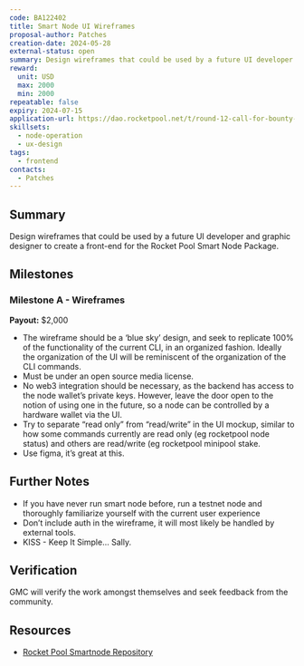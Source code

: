 ```yaml
---
code: BA122402
title: Smart Node UI Wireframes
proposal-author: Patches
creation-date: 2024-05-28
external-status: open
summary: Design wireframes that could be used by a future UI developer and graphic designer to create a front-end for Smart Node.
reward: 
  unit: USD
  max: 2000
  min: 2000
repeatable: false
expiry: 2024-07-15
application-url: https://dao.rocketpool.net/t/round-12-call-for-bounty-applications-deadline-is-may-7/2919/3?u=shfryn
skillsets:
  - node-operation
  - ux-design
tags: 
  - frontend
contacts:
  - Patches
---
```


## Summary 
Design wireframes that could be used by a future UI developer and graphic designer to create a front-end for the Rocket Pool Smart Node Package.

## Milestones

### Milestone A - Wireframes
**Payout:** $2,000 
* The wireframe should be a ‘blue sky’ design, and seek to replicate 100% of the functionality of the current CLI, in an organized fashion. Ideally the organization of the UI will be reminiscent of the organization of the CLI commands.
* Must be under an open source media license.
* No web3 integration should be necessary, as the backend has access to the node wallet’s private keys. However, leave the door open to the notion of using one in the future, so a node can be controlled by a hardware wallet via the UI.
* Try to separate “read only” from “read/write” in the UI mockup, similar to how some commands currently are read only (eg rocketpool node status) and others are read/write (eg rocketpool minipool stake.
* Use figma, it’s great at this.

## Further Notes
* If you have never run smart node before, run a testnet node and thoroughly familiarize yourself with the current user experience
* Don’t include auth in the wireframe, it will most likely be handled by external tools.
* KISS - Keep It Simple… Sally.

## Verification
GMC will verify the work amongst themselves and seek feedback from the community.

## Resources
* [Rocket Pool Smartnode Repository](https://github.com/rocket-pool/smartnode/)